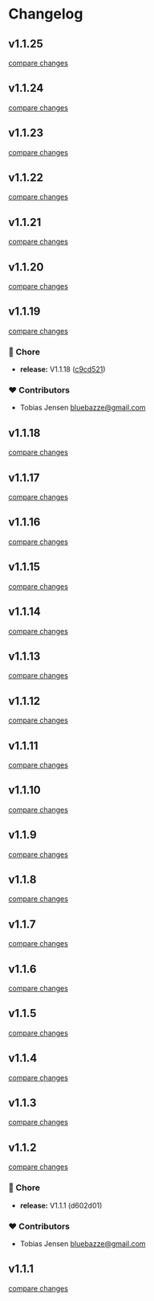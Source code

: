 # Changelog


## v1.1.25

[compare changes](https://github.com/BlueBazze/nuxt-i18n-auto-config/compare/v1.1.24...v1.1.25)

## v1.1.24

[compare changes](https://github.com/BlueBazze/nuxt-i18n-auto-config/compare/v1.1.23...v1.1.24)

## v1.1.23

[compare changes](https://github.com/BlueBazze/nuxt-i18n-auto-config/compare/v1.1.22...v1.1.23)

## v1.1.22

[compare changes](https://github.com/BlueBazze/nuxt-i18n-auto-config/compare/v1.1.21...v1.1.22)

## v1.1.21

[compare changes](https://github.com/BlueBazze/nuxt-i18n-auto-config/compare/v1.1.20...v1.1.21)

## v1.1.20

[compare changes](https://github.com/BlueBazze/nuxt-i18n-auto-config/compare/v1.1.19...v1.1.20)

## v1.1.19

[compare changes](https://github.com/BlueBazze/nuxt-i18n-auto-config/compare/v1.1.18...v1.1.19)

### 🏡 Chore

- **release:** V1.1.18 ([c9cd521](https://github.com/BlueBazze/nuxt-i18n-auto-config/commit/c9cd521))

### ❤️ Contributors

- Tobias Jensen <bluebazze@gmail.com>

## v1.1.18

[compare changes](https://github.com/BlueBazze/nuxt-i18n-auto-config/compare/v1.1.17...v1.1.18)

## v1.1.17

[compare changes](https://github.com/BlueBazze/nuxt-i18n-auto-config/compare/v1.1.16...v1.1.17)

## v1.1.16

[compare changes](https://github.com/BlueBazze/nuxt-i18n-auto-config/compare/v1.1.15...v1.1.16)

## v1.1.15

[compare changes](https://github.com/BlueBazze/nuxt-i18n-auto-config/compare/v1.1.14...v1.1.15)

## v1.1.14

[compare changes](https://github.com/BlueBazze/nuxt-i18n-auto-config/compare/v1.1.13...v1.1.14)

## v1.1.13

[compare changes](https://github.com/BlueBazze/nuxt-i18n-auto-config/compare/v1.1.12...v1.1.13)

## v1.1.12

[compare changes](https://github.com/BlueBazze/nuxt-i18n-auto-config/compare/v1.1.11...v1.1.12)

## v1.1.11

[compare changes](https://github.com/BlueBazze/nuxt-i18n-auto-config/compare/v1.1.10...v1.1.11)

## v1.1.10

[compare changes](https://github.com/BlueBazze/nuxt-i18n-auto-config/compare/v1.1.9...v1.1.10)

## v1.1.9

[compare changes](https://github.com/BlueBazze/nuxt-i18n-auto-config/compare/v1.1.8...v1.1.9)

## v1.1.8

[compare changes](https://github.com/BlueBazze/nuxt-i18n-auto-config/compare/v1.1.7...v1.1.8)

## v1.1.7

[compare changes](https://github.com/BlueBazze/nuxt-i18n-auto-config/compare/v1.1.6...v1.1.7)

## v1.1.6

[compare changes](https://undefined/undefined/compare/v1.1.5...v1.1.6)

## v1.1.5

[compare changes](https://undefined/undefined/compare/v1.1.4...v1.1.5)

## v1.1.4

[compare changes](https://undefined/undefined/compare/v1.1.3...v1.1.4)

## v1.1.3

[compare changes](https://undefined/undefined/compare/v1.1.2...v1.1.3)

## v1.1.2

[compare changes](https://undefined/undefined/compare/v1.1.1...v1.1.2)

### 🏡 Chore

- **release:** V1.1.1 (d602d01)

### ❤️ Contributors

- Tobias Jensen <bluebazze@gmail.com>

## v1.1.1

[compare changes](https://undefined/undefined/compare/v1.1.1...v1.1.1)
